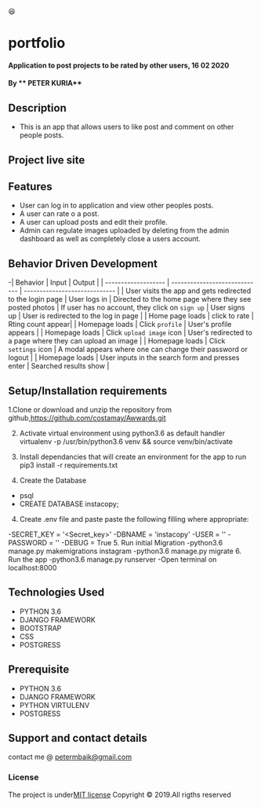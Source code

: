 :satisfied:
# portfolio
#### Application to post projects to be rated by other users, 16 02 2020
#### By ** PETER KURIA**

## Description
 - This is an app that allows users to like post and comment on other people posts.

## Project live site

## Features
* User can log in to application and view other peoples posts.
* A user can rate o a post.
* A user can upload posts and edit their profile.
* Admin can regulate images uploaded by deleting from the admin dashboard as well as completely close a users account.

## Behavior Driven Development
-| Behavior            | Input                         | Output                        |
| ------------------- | ----------------------------- | ----------------------------- |
| User visits the app and gets redirected to the login page  | User logs in | Directed to the home page where they see posted photos |
If user has no account, they click on `sign up` | User signs up | User is redirected to the log in page |
|  Home page loads | click to rate  | Rting count appear|
|  Homepage loads | Click `profile` | User's profile appears |
| Homepage loads | Click `upload image` icon | User's redirected to a page where they can upload an image |
| Homepage loads | Click `settings` icon | A modal appears where one can change their password or logout |
| Homepage loads | User inputs in the search form and presses enter | Searched results show |


## Setup/Installation requirements
1.Clone or download and unzip the repository from github,https://github.com/costamay/Awwards.git

2. Activate virtual environment using python3.6 as default handler virtualenv -p /usr/bin/python3.6 venv && source venv/bin/activate

3. Install dependancies that will create an environment for the app to run pip3 install -r requirements.txt
4. Create the Database
- psql
- CREATE DATABASE instacopy;

4. Create .env file and paste paste the following filling where appropriate:

-SECRET_KEY = '<Secret_key>'
-DBNAME = 'instacopy'
-USER = '<Username>'
-PASSWORD = '<password>'
-DEBUG = True
5. Run initial Migration
-python3.6 manage.py makemigrations instagram
-python3.6 manage.py migrate
6. Run the app
-python3.6 manage.py runserver
-Open terminal on localhost:8000

## Technologies Used
* PYTHON 3.6
* DJANGO FRAMEWORK
* BOOTSTRAP
* CSS
* POSTGRESS

## Prerequisite
* PYTHON 3.6
* DJANGO FRAMEWORK
* PYTHON VIRTULENV
* POSTGRESS

## Support and contact details
contact me @ petermbaik@gmail.com

### License
The project is under[MIT license](/blob/master/LICENSE)
Copyright &copy; 2019.All rigths reserved
  
